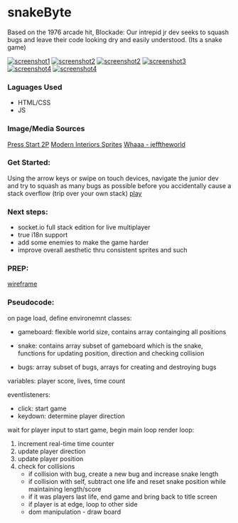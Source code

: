 # snakeByte
 Based on the 1976 arcade hit, Blockade:  Our intrepid jr dev seeks to squash bugs and leave their code looking dry and easily understood.  (Its a snake game)

[![screenshot1](https://i.imgur.com/Dow7qRkm.png)](https://imgur.com/Dow7qRk)
[![screenshot2](https://i.imgur.com/NvlDdocm.png)](https://imgur.com/NvlDdoc)
[![screenshot2](https://i.imgur.com/FqKdt7am.png)](https://imgur.com/FqKdt7a)
[![screenshot3](https://i.imgur.com/R7rdzjum.png)](https://imgur.com/R7rdzju)
[![screenshot4](https://i.imgur.com/ceJV5oFm.png)](https://imgur.com/ceJV5oF)
[![screenshot4](https://i.imgur.com/RgoxaoFm.png)](https://imgur.com/RgoxaoF)

  

### Laguages Used
  
- HTML/CSS
- JS
### Image/Media Sources
[Press Start 2P](https://fonts.google.com/specimen/Press+Start+2P)
[Modern Interiors Sprites](https://limezu.itch.io/moderninteriorslimeZu)
[Whaaa - jefftheworld](https://jefftheworld.com)

### Get Started:

Using the arrow keys or swipe on touch devices, navigate the junior dev and try to squash as many bugs as possible before you accidentally cause a stack overflow (trip over your own stack)
[play](th3dougler.github.io/snakeByte)

### Next  steps:

- socket.io full stack edition for live multiplayer
- true i18n support
- add some enemies to make the game harder
- improve overall aesthetic thru consistent sprites and such


### PREP:

[wireframe](https://www.figma.com/file/1jR9NQOWTfbudiV0tCipDa/Untitled?node-id=0%3A1)

### Pseudocode:
on page load, define environemnt
classes:
* gameboard: flexible world size, contains array containging all positions
    
* snake: contains array subset of gameboard which is the snake, functions for updating position, direction and checking collision      
    
* bugs: array subset of bugs, arrays for creating and destroying bugs
    
variables: player score, lives, time count

eventlisteners:
 * click: start game
 * keydown: determine player direction
    
wait for player input to start game, begin main loop
render loop:
 1) increment real-time time counter
 2) update player direction
 3) update player position
 4) check for collisions
    * if collision with bug, create a new bug and increase snake length
    * if collision with self, subtract one life and reset snake position             while maintaining length/score
    * if it was players last life, end game and bring back to title screen
    * if player is at edge, loop to other side
    * dom manipulation - draw board
